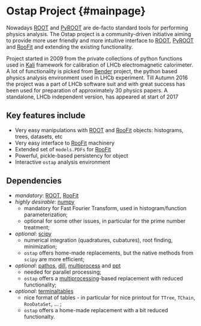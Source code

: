 Ostap Project                    {#mainpage}
=============

Nowadays [ROOT] and [PyROOT] are de-facto standard tools for performing physics analysis. The Ostap project is a community-driven initiative aiming to provide more user friendly and more intuitive interface to [ROOT], [PyROOT] and [RooFit] and extending the existing functionality.

Project started in 2009 from the private collections of python functions used in [Kali] framework for calibration of LHCb electromagnetic calorimeter. A lot of functionality is picked from [Bender] project, the python based physics analysis environment used in LHCb experiment. Till Autumn 2016 the project was a part of LHCb software suit and with great success has been used for preparation of approximately 30 physics papers. A standalone, LHCb independent version, has appeared at start of 2017

Key features include
--------------------

-   Very easy manipulations with [ROOT] and [RooFit] objects: histograms, trees, datasets, etc
-   Very easy interface to [RooFit] machinery
-   Extended set of `models.PDFs` for [RooFit]
-   Powerful, pickle-based persistency for object
-   Interactive `ostap` analysis environment


Dependencies
------------

- _mandatory_: [ROOT], [RooFit]
- _highly desirable_: [numpy]
   - mandatory for Fast Fourier Transform, used in histogram/function parameterization;
   - optional for some other issues, in particular for the prime number treatment;  
- _optional_: [scipy]
   - numerical integration (quadratures, cubatures), root finding, minimization; 
   - `ostap` offers home-made replacements, but the native methods from `scipy` are more efficient;
- _optional_: [pathos], [dill], [multiprocess] and [ppt]
   - needed for parallel processing; 
   - `ostap` offers a [multiprocessing]-based replacement with reduced functionality; 
- _optional_: [terminaltables]
   - nice format of tables 
         - in particular for nice printout for `TTree`, `TChain`, `RooDataSet`, ... ;
   - `ostap` offers a home-made replacement with a bit reduced functionalty.  


[ROOT]: http://root.cern.ch
[PyROOT]:http://root.cern.ch/drupal/content/pyroot
[RooFit]: https://root.cern.ch/roofit 
[numpy]: https://numpy.org 
[scipy]: https://www.scipy.org 
[pathos]: https://github.com/uqfoundation/pathos 
[dill]: https://github.com/uqfoundation/dill
[multiprocess]: https://github.com/uqfoundation/multiprocess
[ppt]: https://github.com/uqfoundation/ppft
[multiprocessing]:https://docs.python.org/2/library/multiprocessing.html
[terminaltables]: https://pypi.org/project/terminaltables
[Kali]:http://inspirehep.net/record/1111459
[Bender]:http://lhcb-release-area.web.cern.ch/LHCb-release-area/DOC/bender

